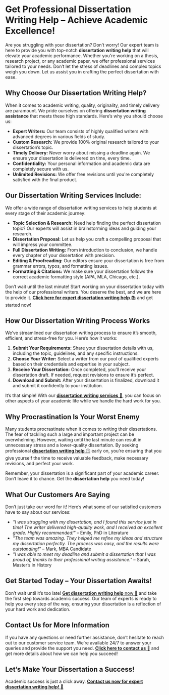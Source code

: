 # Get Professional Dissertation Writing Help – Achieve Academic Excellence!

Are you struggling with your dissertation? Don’t worry! Our expert team is here to provide you with top-notch **dissertation writing help** that will elevate your academic performance. Whether you're working on a thesis, research project, or any academic paper, we offer professional services tailored to your needs. Don’t let the stress of deadlines and complex topics weigh you down. Let us assist you in crafting the perfect dissertation with ease.

## Why Choose Our Dissertation Writing Help?

When it comes to academic writing, quality, originality, and timely delivery are paramount. We pride ourselves on offering **dissertation writing assistance** that meets these high standards. Here’s why you should choose us:

- **Expert Writers:** Our team consists of highly qualified writers with advanced degrees in various fields of study.
- **Custom Research:** We provide 100% original research tailored to your dissertation’s topic.
- **Timely Delivery:** Never worry about missing a deadline again. We ensure your dissertation is delivered on time, every time.
- **Confidentiality:** Your personal information and academic data are completely secure with us.
- **Unlimited Revisions:** We offer free revisions until you're completely satisfied with the final product.

## Our Dissertation Writing Services Include:

We offer a wide range of dissertation writing services to help students at every stage of their academic journey:

- **Topic Selection & Research:** Need help finding the perfect dissertation topic? Our experts will assist in brainstorming ideas and guiding your research.
- **Dissertation Proposal:** Let us help you craft a compelling proposal that will impress your committee.
- **Full Dissertation Writing:** From introduction to conclusion, we handle every chapter of your dissertation with precision.
- **Editing & Proofreading:** Our editors ensure your dissertation is free from grammar errors, typos, and formatting issues.
- **Formatting & Citations:** We make sure your dissertation follows the correct academic formatting style (APA, MLA, Chicago, etc.).

Don’t wait until the last minute! Start working on your dissertation today with the help of our professional writers. You deserve the best, and we are here to provide it. [**Click here for expert dissertation writing help** 📚](https://tinyurl.com/topessay?keyword=dissertation+writing+help) and get started now!

## How Our Dissertation Writing Process Works

We’ve streamlined our dissertation writing process to ensure it’s smooth, efficient, and stress-free for you. Here’s how it works:

1. **Submit Your Requirements:** Share your dissertation details with us, including the topic, guidelines, and any specific instructions.
2. **Choose Your Writer:** Select a writer from our pool of qualified experts based on their credentials and expertise in your subject.
3. **Receive Your Dissertation:** Once completed, you’ll receive your dissertation draft. If needed, request revisions to ensure it’s perfect.
4. **Download and Submit:** After your dissertation is finalized, download it and submit it confidently to your institution.

It’s that simple! With our [**dissertation writing services** 💼](https://tinyurl.com/topessay?keyword=dissertation+writing+help), you can focus on other aspects of your academic life while we handle the hard work for you.

## Why Procrastination Is Your Worst Enemy

Many students procrastinate when it comes to writing their dissertations. The fear of tackling such a large and important project can be overwhelming. However, waiting until the last minute can result in unnecessary stress and a lower-quality dissertation. By seeking professional [**dissertation writing help** 🕒](https://tinyurl.com/topessay?keyword=dissertation+writing+help) early on, you’re ensuring that you give yourself the time to receive valuable feedback, make necessary revisions, and perfect your work.

Remember, your dissertation is a significant part of your academic career. Don’t leave it to chance. Get the **dissertation help** you need today!

## What Our Customers Are Saying

Don’t just take our word for it! Here’s what some of our satisfied customers have to say about our services:

- _"I was struggling with my dissertation, and I found this service just in time! The writer delivered high-quality work, and I received an excellent grade. Highly recommended!"_ – Emily, PhD in Literature
- _"The team was amazing. They helped me refine my ideas and structure my dissertation perfectly. The process was easy, and the results were outstanding!"_ – Mark, MBA Candidate
- _"I was able to meet my deadline and submit a dissertation that I was proud of, thanks to their professional writing assistance."_ – Sarah, Master’s in History

## Get Started Today – Your Dissertation Awaits!

Don’t wait until it’s too late! [**Get dissertation writing help** now 📝](https://tinyurl.com/topessay?keyword=dissertation+writing+help) and take the first step towards academic success. Our team of experts is ready to help you every step of the way, ensuring your dissertation is a reflection of your hard work and dedication.

## Contact Us for More Information

If you have any questions or need further assistance, don’t hesitate to reach out to our customer service team. We’re available 24/7 to answer your queries and provide the support you need. [**Click here to contact us** 💬](https://tinyurl.com/topessay?keyword=dissertation+writing+help) and get more details about how we can help you succeed!

## Let’s Make Your Dissertation a Success!

Academic success is just a click away. [**Contact us now for expert dissertation writing help!** 🚀](https://tinyurl.com/topessay?keyword=dissertation+writing+help)
